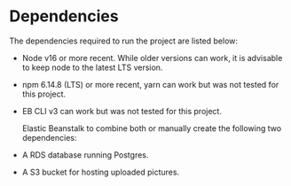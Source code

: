 # Dependencies
The dependencies required to run the project are listed below:

- Node v16 or more recent. While older versions can work, it is advisable to keep node to the latest LTS version.
- npm 6.14.8 (LTS) or more recent, yarn can work but was not tested for this project.
- EB CLI v3 can work but was not tested for this project.
  
  Elastic Beanstalk to combine both or manually create the following two dependencies:
- A RDS database running Postgres.
- A S3 bucket for hosting uploaded pictures.